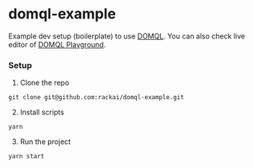 # domql-example
Example dev setup (boilerplate) to use [DOMQL](https://github.com/rackai/domql). You can also check live editor of [DOMQL Playground](https://github.com/rackai/playground).

### Setup

1. Clone the repo
```
git clone git@github.com:rackai/domql-example.git
```

2. Install scripts
```
yarn
```

3. Run the project
```
yarn start
```
